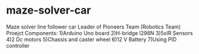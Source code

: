 # maze-solver-car
Maze solver line follower car
Leader of Pioneers Team (Robotics Team)
Proejct Components:
1)Arduino Uno board
2)H-bridge l298N
3)5xIR Sensors
4)2 Dc motors
5)Chassis and caster wheel
6)12 V Battery
7)Using PID controller
